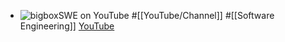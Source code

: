 - ![bigboxSWE on YouTube](https://yt3.googleusercontent.com/mNDhkft6TwjlkQfVvZV-jPeZI7BpoD6VjnsCxZXnUmXvgoeoqT3ARskukIR4hvoHeDewT93IMA=w2120-fcrop64=1,00005a57ffffa5a8-k-c0xffffffff-no-nd-rj)
  #[[YouTube/Channel]] #[[Software Engineering]] 
  [YouTube](https://www.youtube.com/@bigboxSWE)